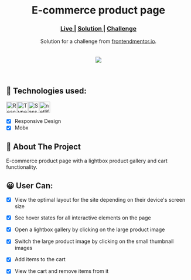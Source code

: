 <h1 align="center">E-commerce product page</h1>
<div align="center">
  <h3>
    <a href="https://product-page-fe-mentor.netlify.app" color="white">
      Live
    </a>
    <span> | </span>
    <a href="https://github.com/JaneMoroz/frontend-mentor-e-commerce-product-page">
      Solution
    </a>
   <span> | </span>
    <a href="https://www.frontendmentor.io/challenges/ecommerce-product-page-UPsZ9MJp6">
      Challenge
    </a>
  </h3>
</div>
<div align="center">
   Solution for a challenge from  <a href="https://www.frontendmentor.io/" target="_blank">frontendmentor.io</a>.
</div>
<br/>
<br/>

<div align="center"><img src="https://res.cloudinary.com/dz209s6jk/image/upload/f_auto,q_auto:good,w_900/Challenges/bognvsqd34ueowkompeh.jpg"></img></div>
<br/>
<br/>

## 🚀 Technologies used:

<img src="https://img.shields.io/badge/react-%2320232a.svg?style=for-the-badge&logo=react&logoColor=%2361DAFB" alt="React icon" height="30" /><img src="https://img.shields.io/badge/typescript-%23007ACC.svg?style=for-the-badge&logo=typescript&logoColor=white" alt="Typescript icon" height="30" /><img src="https://img.shields.io/badge/SASS-hotpink.svg?style=for-the-badge&logo=SASS&logoColor=white" alt="Sass icon" height="30" /><img src="https://img.shields.io/badge/netlify-%23000000.svg?style=for-the-badge&logo=netlify&logoColor=#00C7B7" alt="netlify icon" height="30" />

- [x] Responsive Design
- [x] Mobx

## 📄 About The Project

E-commerce product page with a lightbox product gallery and cart functionality.
<br/>

## 😀 User Can:

- [x] View the optimal layout for the site depending on their device's screen size
- [x] See hover states for all interactive elements on the page
- [x] Open a lightbox gallery by clicking on the large product image
- [x] Switch the large product image by clicking on the small thumbnail images
- [x] Add items to the cart
- [x] View the cart and remove items from it

